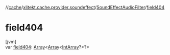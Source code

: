 //[cache](../../../index.md)/[xlitekt.cache.provider.soundeffect](../index.md)/[SoundEffectAudioFilter](index.md)/[field404](field404.md)

# field404

[jvm]\
var [field404](field404.md): [Array](https://kotlinlang.org/api/latest/jvm/stdlib/kotlin/-array/index.html)&lt;[Array](https://kotlinlang.org/api/latest/jvm/stdlib/kotlin/-array/index.html)&lt;[IntArray](https://kotlinlang.org/api/latest/jvm/stdlib/kotlin/-int-array/index.html)?&gt;?&gt;
